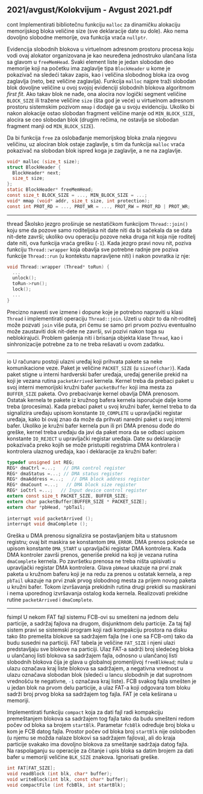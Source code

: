 2021/avgust/Kolokvijum - Avgust 2021.pdf
--------------------------------------------------------------------------------
cont
Implementirati  bibliotečnu  funkciju `malloc` za  dinamičku  alokaciju  memorijskog  bloka 
veličine size (sve  deklaracije  date  su  dole).  Ako  nema  dovoljno  slobodne  memorije,  ova 
funkcija vraća `nullptr`. 

Evidencija  slobodnih  blokova  u  virtuelnom  adresnom  prostoru  procesa  koju  vodi  ovaj 
alokator organizovana je kao neuređena jednostruko ulančana lista sa glavom u `freeMemHead`. 
Svaki  element  liste  je  jedan  slobodan  deo  memorije  koji  na  početku  ima  zaglavlje  tipa 
`BlockHeader` u kome je pokazivač na sledeći takav zapis, kao i veličina slobodnog bloka iza 
ovog zaglavlja (neto, bez veličine zaglavlja). Funkcija `malloc` najpre traži slobodan blok 
dovoljne veličine u ovoj svojoj evidenciji slobodnih blokova algoritmom *first  fit*.  Ako  takav 
blok ne nađe, ona alocira nov logički segment veličine `BLOCK_SIZE` ili tražene veličine `size` 
(šta god je veće) u virtuelnom adresnom prostoru sistemskim  pozivom `mmap` i  dodaje  ga  u 
svoju  evidenciju.  Ukoliko  bi  nakon  alokacije  ostao  slobodan  fragment  veličine  manje  od 
`MIN_BLOCK_SIZE`,  alocira  se  ceo  slobodan  blok  (drugim  rečima,  ne  ostavlja  se  slobodan 
fragment manji od `MIN_BLOCK_SIZE`). 

Da bi funkcija `free` za oslobađanje memorijskog bloka 
znala njegovu veličinu, uz alociran blok ostaje zaglavlje, s tim da funkcija `malloc` vraća 
pokazivač na slobodan blok ispred koga je zaglavlje, a ne na zaglavlje.
```c 
void* malloc (size_t size); 
struct BlockHeader { 
  BlockHeader* next; 
  size_t size; 
}; 
static BlockHeader* freeMemHead; 
const size_t BLOCK_SIZE = ..., MIN_BLOCK_SIZE = ...; 
void* mmap (void* addr, size_t size, int protection); 
const int PROT_RD = ..., PROT_WR = ..., PROT_RW = PROT_RD | PROT_WR; 
```

--------------------------------------------------------------------------------
thread
Školsko jezgro proširuje se nestatičkom funkcijom `Thread::join()` koju  sme  da  pozove 
samo roditeljska nit date niti da bi sačekala da se data nit-dete završi; ukoliko ovu operaciju 
pozove neka druga nit koja nije roditelj date niti, ova funkcija vraća grešku (`-1`). Kada jezgro 
pravi  novu  nit,  poziva  funkciju `Thread::wrapper` koja  obavlja  sve  potrebne  radnje  pre 
poziva funkcije `Thread::run` (u kontekstu napravljene niti) i nakon povratka iz nje: 

```c
void Thread::wrapper (Thread* toRun) { 
  ... 
  unlock(); 
  toRun->run(); 
  lock(); 
  ... 
} 
```

Precizno   navesti   sve   izmene   i   dopune   koje   je   potrebno   napraviti   u   klasi `Thread` i 
implementirati  operaciju `Thread::join`.  Uzeti  u  obzir  to  da  nit-roditelj može pozvati `join` 
više puta, pri čemu se samo pri prvom pozivu eventualno može zaustaviti dok nit-dete  ne 
završi, svi pozivi nakon toga su neblokirajući. Problem gašenja niti i brisanja objekta klase 
`Thread`, kao i sinhronizacije potrebne za to ne treba rešavati u ovom zadatku. 


--------------------------------------------------------------------------------
io
U računaru postoji ulazni uređaj koji prihvata pakete sa neke komunikacione veze. Paket je 
veličine `PACKET_SIZE` (u `sizeof(char)`).  Kada  paket  stigne  u  interni  hardverski  bafer 
uređaja, uređaj generiše prekid na koji je vezana rutina `packetArrived` kernela. Kernel treba 
da  prebaci paket u svoj interni memorijski kružni bafer `packetBuffer` koji  ima  mesta  za  
`BUFFER_SIZE` paketa.  Ovo  prebacivanje  kernel  obavlja  DMA  prenosom.  Ostatak  kernela  te 
pakete iz kružnog bafera kernela isporučuje dalje kome treba (procesima). Kada prebaci paket 
u svoj kružni bafer, kernel treba to da signalizira uređaju upisom konstante `IO_COMPLETE` u 
upravljački registar uređaja, kako bi ovaj znao da može da prihvati naredni paket u svoj 
interni bafer. Ukoliko je kružni bafer kernela pun ili pri DMA prenosu dođe do greške, kernel 
treba uređaju da javi da paket mora da se odbaci upisom konstante `IO_REJECT` u upravljački 
registar uređaja. Date su deklaracije pokazivača preko kojih se može pristupiti registrima 
DMA kontrolera i kontrolera ulaznog uređaja, kao i deklaracije za kružni bafer: 
```c
typedef unsigned int REG; 
REG* dmaCtrl =...;   // DMA control register 
REG* dmaStatus =...; // DMA status register 
REG* dmaAddress =...;   // DMA block address register 
REG* dmaCount =...;   // DMA block size register 
REG* ioCtrl =...;   // Input device control register 
extern const size_t PACKET_SIZE, BUFFER_SIZE; 
extern char packetBuffer[BUFFER_SIZE * PACKET_SIZE]; 
extern char *pbHead, *pbTail; 
 
interrupt void packetArrived (); 
interrupt void dmaComplete (); 
```

Greška  u  DMA  prenosu  signalizira  se  postavljanjem  bita  u  statusnom  registru;  ovaj  bit 
maskira  se  konstantom `DMA_ERROR`. DMA prenos pokreće se upisom konstante `DMA_START` u 
upravljački registar DMA kontrolera. Kada DMA kontroler završi prenos, generiše prekid na 
koji  je  vezana  rutina `dmaComplete` kernela. Po završetku prenosa ne treba ništa upisivati u 
upravljački registar DMA kontrolera. Glava `pbHead` ukazuje na prvi znak paketa u kružnom 
baferu  koji  je  na  redu  za  prenos  u  ostatak  kernela,  a  rep `pbTail` ukazuje  na  prvi  znak  prvog 
slobodnog mesta za prijem novog paketa u kružni bafer. Tokom izvršavanja prekidnih rutina 
drugi prekidi su maskirani i nema uporednog izvršavanja ostalog koda kernela. 
Realizovati prekidne rutine `packetArrived` i `dmaComplete`. 

--------------------------------------------------------------------------------
fsimpl
U nekom FAT fajl sistemu FCB-ovi su smešteni na jednom delu particije, a sadržaj fajlova na 
drugom,  disjunktnom  delu  particije.  Za  taj  fajl  sistem  pravi  se  sistemski  program  koji  radi 
kompakciju prostora na disku tako što premešta blokove sa sadržajem fajla (ne i one sa FCB-om)  tako  da  budu  susedni  na  particiji.  FAT  tabela  je  veličine `FAT_SIZE` i  njeni  ulazi 
predstavljaju sve blokove na particiji. Ulaz FAT-a sadrži broj sledećeg bloka u ulančanoj listi 
blokova  sa  sadržajem  fajla,  odnosno  u  ulančanoj  listi  slobodnih  blokova  čija  je  glava  u 
globalnoj promenljivoj `freeBlkHead`; nula u ulazu označava kraj liste blokova sa sadržajem, 
a  negativna  vrednost  u  ulazu  označava  slobodan  blok  (sledeći  u  lancu  slobodnih  je  dat 
suprotnom vrednošću te negativne, `-1` označava kraj liste). FCB svakog fajla smešten je u 
jedan blok na prvom delu particije, a ulaz  FAT-a koji odgovara tom bloku sadrži broj prvog 
bloka sa sadržajem tog fajla. FAT je cela keširana u memoriji. 

Implementirati  funkciju `compact` koja za dati fajl radi kompakciju premeštanjem  blokova  sa 
sadržajem  tog  fajla  tako  da  budu  smešteni  redom  počev  od  bloka  sa  brojem `startBlk`. 
Parametar `fcbBlk` određuje broj bloka u kom je FCB datog fajla. Prostor počev od bloka broj 
`startBlk` nije oslobođen (u njemu se možda nalaze blokovi sa sadržajem  fajlova),  ali  do 
kraja  particije  svakako  ima  dovoljno  blokova  za  smeštanje  sadržaja  datog  fajla.  Na 
raspolaganju su operacije za čitanje i upis bloka sa datim brojem za dati bafer u memoriji 
veličine `BLK_SIZE` znakova. Ignorisati greške. 

```c
int FAT[FAT_SIZE]; 
void readBlock (int blk, char* buffer); 
void writeBlock(int blk, const char* buffer); 
void compactFile (int fcbBlk, int startBlk); 
```
